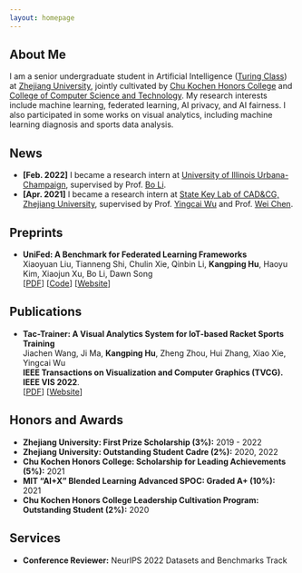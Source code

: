 ```yaml
---
layout: homepage
---
```


## About Me

I am a senior undergraduate student in Artificial Intelligence ([Turing Class](http://www.cs.zju.edu.cn/turingclass_en)) at [Zhejiang University](https://www.zju.edu.cn/english), jointly cultivated by [Chu Kochen Honors College](http://ckc.zju.edu.cn/ckcen) and [College of Computer Science and Technology](http://www.en.cs.zju.edu.cn). My research interests include machine learning, federated learning, AI privacy, and AI fairness. I also participated in some works on visual analytics, including machine learning diagnosis and sports data analysis.

## News

- **[Feb. 2022]** I became a research intern at [University of Illinois Urbana-Champaign](https://illinois.edu), supervised by Prof. [Bo Li](https://aisecure.github.io).
- **[Apr. 2021]** I became a research intern at [State Key Lab of CAD&CG, Zhejiang University](http://www.cad.zju.edu.cn/english.html), supervised by Prof. [Yingcai Wu](http://www.ycwu.org) and Prof. [Wei Chen](http://www.cad.zju.edu.cn/chenwei).

## Preprints

- **UniFed: A Benchmark for Federated Learning Frameworks**
  <br>
  Xiaoyuan Liu, Tianneng Shi, Chulin Xie, Qinbin Li, **Kangping Hu**, Haoyu Kim, Xiaojun Xu, Bo Li, Dawn Song
  <br>
  [[PDF](https://arxiv.org/pdf/2207.10308.pdf)] [[Code](https://github.com/AI-secure/FLBenchmark-toolkit)] [[Website](https://unifedbenchmark.github.io)]

## Publications

- **Tac-Trainer: A Visual Analytics System for IoT-based Racket Sports Training**
  <br>
  Jiachen Wang, Ji Ma, **Kangping Hu**, Zheng Zhou, Hui Zhang, Xiao Xie, Yingcai Wu
  <br>
  **IEEE Transactions on Visualization and Computer Graphics (TVCG). IEEE VIS 2022**.
  <br>
  [[PDF](https://zjuidg.org/source/projects/TacTrainer/TacTrainer.pdf)] [[Website](https://zjuidg.org/publications/TacTrainer)]

## Honors and Awards

 - **Zhejiang University: First Prize Scholarship (3%):** 2019 - 2022
 - **Zhejiang University: Outstanding Student Cadre (2%):** 2020, 2022
 - **Chu Kochen Honors College: Scholarship for Leading Achievements (5%):** 2021
 - **MIT “AI+X” Blended Learning Advanced SPOC: Graded A+ (10%):** 2021
 - **Chu Kochen Honors College Leadership Cultivation Program: Outstanding Student (2%):** 2020

## Services

- **Conference Reviewer:** NeurIPS 2022 Datasets and Benchmarks Track
